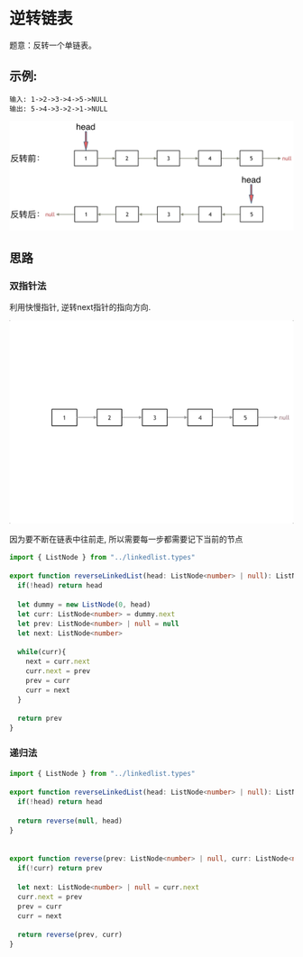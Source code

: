 # 逆转链表

题意：反转一个单链表。


## 示例:

```
输入: 1->2->3->4->5->NULL 
输出: 5->4->3->2->1->NULL
```
![reverse](../../static/img/linkedlist/reverse1.png)

## 思路

### 双指针法

利用快慢指针, 逆转next指针的指向方向.

![reverse2](../../static/img/linkedlist/reverse2.gif)

因为要不断在链表中往前走, 所以需要每一步都需要记下当前的节点


```typescript 
import { ListNode } from "../linkedlist.types"

export function reverseLinkedList(head: ListNode<number> | null): ListNode<number> | null {
  if(!head) return head

  let dummy = new ListNode(0, head)
  let curr: ListNode<number> = dummy.next
  let prev: ListNode<number> | null = null
  let next: ListNode<number>

  while(curr){
    next = curr.next
    curr.next = prev
    prev = curr
    curr = next
  }

  return prev
}
```

### 递归法
```typescript 
import { ListNode } from "../linkedlist.types"

export function reverseLinkedList(head: ListNode<number> | null): ListNode<number> | null {
  if(!head) return head

  return reverse(null, head)
}


export function reverse(prev: ListNode<number> | null, curr: ListNode<number> | null) {
  if(!curr) return prev
  
  let next: ListNode<number> | null = curr.next
  curr.next = prev 
  prev = curr
  curr = next

  return reverse(prev, curr)
}

```


